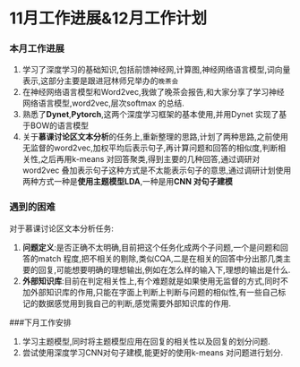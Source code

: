 # 11月工作进展&12月工作计划

### 本月工作进展

1. 学习了深度学习的基础知识,包括前馈神经网,计算图,神经网络语言模型,词向量表示,这部分主要是跟进冠林师兄举办的`晚茶会`
2. 在神经网络语言模型和Word2vec,我做了晚茶会报告,和大家分享了学习神经网络语言模型,word2vec,层次softmax 的总结.
3. 熟悉了**Dynet**,**Pytorch**,这两个深度学习框架的基本使用,并用Dynet 实现了基于BOW的语言模型
4. 关于**慕课讨论区文本分析**的任务上,重新整理的思路,计划了两种思路,之前使用无监督的word2vec,加权平均后表示句子,再计算问题和回答的相似度,判断相关性,之后再用k-means 对回答聚类,得到主要的几种回答,通过调研对word2vec 叠加表示句子这种方式是不太能表示句子的意思,通过调研计划使用两种方式一种是**使用主题模型LDA**,一种是用**CNN 对句子建模**

### 遇到的困难

对于慕课讨论区文本分析任务:

1. **问题定义**:是否正确不太明确,目前把这个任务化成两个子问题,一个是问题和回答的match 程度,把不相关的剔除,类似CQA,二是在相关的回答中分出那几类主要的回复,可能想要明确的理想输出,例如在怎么样的输入下,理想的输出是什么.
2. **外部知识库**:目前在判定相关性上,有个难题就是如果使用无监督的方式,同时不加外部知识库的作用,只能在字面上判断上判断与问题的相似性,有一些自己标记的数据感觉用到我自己的判断,感觉需要外部知识库的作用.

###下月工作安排

1. 学习主题模型,同时将主题模型应用在回复的相关性以及回复的划分问题.
2. 尝试使用深度学习CNN对句子建模,能更好的使用k-means 对问题进行划分.



